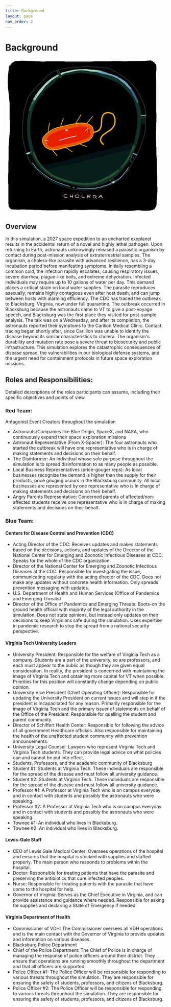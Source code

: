 ```yaml
---
title: Background
layout: page
nav_order: 2
---
```


# Background

![Placeholder](assets/images/cholera.GIF)

## Overview
In this simulation, a 2027 space expedition to an uncharted exoplanet results in the accidental return of a novel and highly lethal pathogen. Upon returning to Earth, astronauts unknowingly released a parasitic organism by contact during post-mission analysis of extraterrestrial samples. The organism, a cholera-like parasite with advanced resilience, has a 3-day incubation period before manifesting symptoms.
Initially resembling a common cold, the infection rapidly escalates, causing respiratory issues, severe diarrhea, plague-like boils, and extreme dehydration. Infected individuals may require up to 10 gallons of water per day. This demand places a critical strain on local water supplies. The parasite reproduces asexually, remains highly contagious even after host death, and can jump between hosts with alarming efficiency.
The CDC has traced the outbreak to Blacksburg, Virginia, now under full quarantine. The outbreak occurred in Blacksburg because the astronauts came to VT to give a post-voyage speech, and Blacksburg was the first place they visited for post-sample analysis. The talk was on a Wednesday, and after its completion, the astronauts reported their symptoms to the Carilion Medical Clinic. Contact tracing began shortly after, since Carillion was unable to identify the disease beyond its similar characteristics to cholera. The organism's durability and mutation rate pose a severe threat to biosecurity and public infrastructure. This simulation explores the catastrophic consequences of disease spread, the vulnerabilities in our biological defense systems, and the urgent need for containment protocols in future space exploration missions.

## Roles and Responsibilities: 
Detailed descriptions of the roles participants can assume, including their specific objectives and points of view.

### Red Team: 
Antagonist Event Creators throughout the simulation  
- Astronauts/Companies like Blue Origin, SpaceX, and NASA, who continuously expand their space exploration missions 
- Astronaut Representative (From X-Spacer): The four astronauts who started the outbreak will have one representative who is in charge of making statements and decisions on their behalf.
- The Disinformer: An Individual whose sole purpose throughout the simulation is to spread disinformation to as many people as possible.  
- Local Business Representatives (price-gouger reps): As local businesses recognize the demand is higher than the supply for their products, price gouging occurs in the Blacksburg community. All local businesses are represented by one representative who is in charge of making statements and decisions on their behalf.
- Angry Parents Representative: Concerned parents of affected/non-affected students receive one representative who is in charge of making statements and decisions on their behalf.
### Blue Team:

#### Centers for Disease Control and Prevention (CDC) 
- Acting Director of the CDC: Receives updates and makes statements based on the decisions, actions, and updates of the Director of the National Center for Emerging and Zoonotic Infectious Diseases at CDC. Speaks for the whole of the CDC organization. 
- Director of the National Center for Emerging and Zoonotic Infectious Diseases at the CDC: Responsible for investigating the issue, communicating regularly with the acting director of the CDC. Does not make any updates without concrete health information. Only spreads prevention messaging with updates. 
- U.S. Department of Health and Human Services (Office of Pandemics and Emerging Threats) 
- Director of the Office of Pandemics and Emerging Threats: Boots-on the ground health official with majority of the legal authority in the simulation. Does not state opinions, but instead only updates on their decisions to keep Virginians safe during the simulation. Uses expertise in pandemic research to stop the spread from a national security perspective. 
#### Virginia Tech University Leaders 
- University President: Responsible for the welfare of Virginia Tech as a company. Students are a part of the university, so are professors, and each must appear to the public as though they are given equal consideration. In reality, the president is concerned with maintaining the image of Virginia Tech and obtaining more capital for VT when possible. Priorities for this position will constantly change depending on public opinion. 
- University Vice President (Chief Operating Officer): Responsible for updating the University President on current issues and will step in if the president is incapacitated for any reason. Primarily responsible for the image of Virginia Tech and the primary issuer of statements on behalf of the Office of the President. Responsible for quelling the student and parent community.  
- Director of Schiffert Health Center: Responsible for following the advice of all government Healthcare officials. Also responsible for maintaining the health of the unaffected student community with prevention announcements. 
- University Legal Counsel: Lawyers who represent Virginia Tech and Virginia Tech students. They can provide legal advice on what policies can and cannot be put into effect. 
- Students, Professors, and the academic community of Blacksburg
- Student #1: Students at Virginia Tech. These individuals are responsible for the spread of the disease and must follow all university guidance. 
- Student #2: Students at Virginia Tech. These individuals are responsible for the spread of the disease and must follow all university guidance. 
- Professor #1: A Professor at Virginia Tech who is on campus everyday and in contact with students and possibly the astronauts who were speaking.  
- Professor #2: A Professor at Virginia Tech who is on campus everyday and in contact with students and possibly the astronauts who were speaking.
- Townee #1: An individual who lives in Blacksburg. 
- Townee #2: An individual who lives in Blacksburg. 
#### Lewis-Gale Staff 
- CEO of Lewis Gale Medical Center: Oversees operations of the hospital and ensures that the hospital is stocked with supplies and staffed properly. The main person who responds to problems within the hospital.   
- Doctor: Responsible for treating patients that have the parasite and preserving the antibiotics that cure infected peoples.  
- Nurse: Responsible for treating patients with the parasite that have come to the hospital for help.  
- Governor of Virginia: Serves as the Chief Executive in Virginia, and can provide assistance and guidance where needed. Responsible for asking for supplies and declaring a State of Emergency if needed. 
#### Virginia Department of Health 
- Commissioner of VDH: The Commissioner oversees all VDH operations and is the main contact with the Governor of Virginia to provide updates and information on various diseases.
- Blacksburg Police Department 
- Chief of the Police Department: The Chief of Police is in charge of managing the response of police officers around their district. They ensure that operations are running smoothly throughout the department and that all officers are supported.  
- Police Officer #1: The Police Officer will be responsible for responding to various threats throughout the simulation. They are responsible for ensuring the safety of students, professors, and citizens of Blacksburg. 
- Police Officer #2: The Police Officer will be responsible for responding to various threats throughout the simulation. They are responsible for ensuring the safety of students, professors, and citizens of Blacksburg. 
